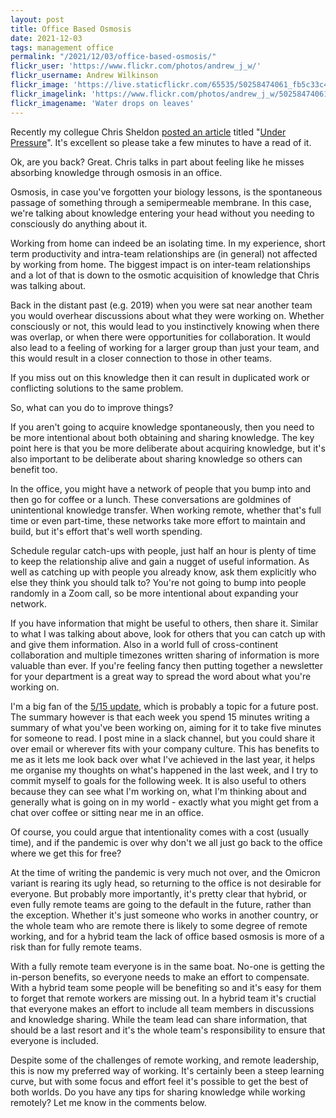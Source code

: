 ```yaml
---
layout: post
title: Office Based Osmosis
date: 2021-12-03
tags: management office
permalink: "/2021/12/03/office-based-osmosis/"
flickr_user: 'https://www.flickr.com/photos/andrew_j_w/'
flickr_username: Andrew Wilkinson
flickr_image: 'https://live.staticflickr.com/65535/50258474061_fb5c33c494.jpg'
flickr_imagelink: 'https://www.flickr.com/photos/andrew_j_w/50258474061/'
flickr_imagename: 'Water drops on leaves'
---
```

Recently my collegue Chris Sheldon [posted an article](https://medium.com/@chris.sheldon/under-pressure-3d64147e110e) titled
"[Under Pressure](https://medium.com/@chris.sheldon/under-pressure-3d64147e110e)". It's excellent so please take a few minutes
to have a read of it.

Ok, are you back? Great. Chris talks in part about feeling like he misses absorbing knowledge through osmosis in an office.

Osmosis, in case you've forgotten your biology lessons, is the spontaneous passage of something through a semipermeable
membrane. In this case, we're talking about knowledge entering your head without you needing to consciously do anything
about it.

Working from home can indeed be an isolating time. In my experience, short term productivity
and intra-team relationships are (in general) not affected by working from home. The biggest impact is on inter-team
relationships and a lot of that is down to the osmotic acquisition of knowledge that Chris was talking about.

Back in the distant past (e.g. 2019) when you were sat near another team you would overhear discussions about what
they were working on. Whether consciously or not, this would lead to you instinctively knowing when there was overlap, or
when there were opportunities for collaboration. It would also lead to a feeling of working for a larger group than
just your team, and this would result in a closer connection to those in other teams.

If you miss out on this knowledge then it can result in duplicated work or conflicting solutions to the same problem.

So, what can you do to improve things?

If you aren't going to acquire knowledge spontaneously, then you need to be more intentional about both obtaining and
sharing knowledge. The key point here is that you be more deliberate about acquiring knowledge, but it's also important
to be deliberate about sharing knowledge so others can benefit too.

In the office, you might have a network of people that you bump into and then go for coffee or a lunch. These conversations
are goldmines of unintentional knowledge transfer. When working remote, whether that's full time or even part-time, these
networks take more effort to maintain and build, but it's effort that's well worth spending.

Schedule regular catch-ups with people, just half an hour is plenty of time to keep the relationship alive and gain a
nugget of useful information. As well as catching up with people you already know, ask them explicitly who else they
think you should talk to? You're not going to bump into people randomly in a Zoom call, so be more intentional about
expanding your network.

If you have information that might be useful to others, then share it. Similar to what I was talking about above,
look for others that you can catch up with and give them information. Also in a world full of cross-continent collaboration
and multiple timezones written sharing of information is more valuable than ever. If you're feeling fancy then putting
together a newsletter for your department is a great way to spread the word about what you're working on.

I'm a big fan of the [5/15 update](https://lethain.com/weekly-updates/), which is probably a topic for a future post.
The summary however is that each week you spend 15 minutes writing a summary of what you've been working on, aiming for it to take
five minutes for someone to read. I post mine in a slack channel, but you could share it over email or wherever fits with your
company culture. This has benefits to me as it lets me look back over what I've achieved in the last year, it helps me organise
my thoughts on what's happened in the last week, and I try to commit myself to goals for the following week. It is also useful to
others because they can see what I'm working on, what I'm thinking about and generally what is going on in my world - exactly
what you might get from a chat over coffee or sitting near me in an office.

Of course, you could argue that intentionality comes with a cost (usually time), and if the pandemic is over why don't we all just
go back to the office where we get this for free?

At the time of writing the pandemic is very much not over, and the Omicron variant is rearing its ugly head, so returning to
the office is not desirable for everyone. But probably more importantly, it's pretty clear that hybrid, or even fully remote
teams are going to the default in the future, rather than the exception. Whether it's just someone who works in another country,
or the whole team who are remote there is likely to some degree of remote working, and for a hybrid team the lack of office
based osmosis is more of a risk than for fully remote teams.

With a fully remote team everyone is in the same boat. No-one is getting the in-person benefits, so everyone needs to make an
effort to compensate. With a hybrid team some people will be benefiting so and it's easy for them to forget that remote workers
are missing out. In a hybrid team it's cructial that everyone makes an effort to include all team members in discussions and
knowledge sharing. While the team lead can share information, that should be a last resort and it's the whole team's
responsibility to ensure that everyone is included.

Despite some of the challenges of remote working, and remote leadership, this is now my preferred way of working. It's certainly
been a steep learning curve, but with some focus and effort feel it's possible to get the best of both worlds. Do you have any
tips for sharing knowledge while working remotely? Let me know in the comments below.
